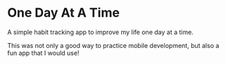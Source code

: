 # One Day At A Time

A simple habit tracking app to improve my life one day at a time.

This was not only a good way to practice mobile development, but also a fun app that I would use!